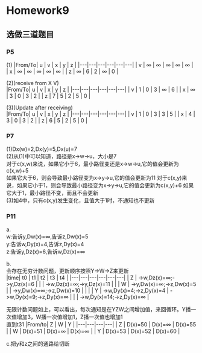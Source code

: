 # Homework9

## 选做三道题目

### P5
(1)
|From/To| u | v | x | y | z |
|---|---|---|---|---|---|
| v | ∞ | ∞ | ∞ | ∞ | ∞ |
| x | ∞ | ∞ | ∞ | ∞ | ∞ |
| z | ∞ | 6 | 2 | ∞ | 0 |


(2)(receive from X V)  
|From/To| u | v | x | y | z |
|---|---|---|---|---|---|
| v | 1 | 0 | 3 | ∞ | 6 |
| x | ∞ | 3 | 0 | 3 | 2 |
| z | 7 | 5 | 2 | 5 | 0 |


(3)(Update after receiving)  
|From/To| u | v | x | y | z |
|---|---|---|---|---|---|
| v | 1 | 0 | 3 | 3 | 5 |
| x | 4 | 3 | 0 | 3 | 2 |
| z | 6 | 5 | 2 | 5 | 0 |
### P7
(1)Dx(w)=2,Dx(y)=5,Dx(u)=7  
(2)从(1)中可以知道，路径是x->w->u，大小是7  
对于c(x,w)来说，如果它小于6，最小路径变还是x->w->u,它的值会更新为c(x,w)+5  
如果它大于6，则会导致最小路径变为x->y->u,它的值会更新为11 
对于c(x,y)来说，如果它小于1，则会导致最小路径变为x->y->u,它的值会更新为c(x,y)+6
如果它大于1，最小路径不变，而且不会更新  
(3)如4中，只有c(x,y)发生变化，且值大于1时，不通知也不更新
### P11
a.  
w:告诉y,Dw(x)=∞,告诉z,Dw(x)=5  
y:告诉w,Dy(x)=4,告诉z,Dy(x)=4  
z:告诉y,Dz(x)=6,告诉w,Dz(x)=∞  

b.  
会存在无穷计数问题，更新顺序按照Y->W->Z来更新  
|time| t0 | t1 | t2 | t3 | t4 |
|---|---|---|---|---|---|
| Z | ->w,Dz(x)=∞;->y,Dz(x)=6 |  |  | ->w,Dz(x)=∞;->y,Dz(x)=11 |  |
| W | ->y,Dw(x)=∞;->z,Dw(x)=5 |  | ->y,Dw(x)=∞;->z,Dw(x)=10 |  |  |
| Y | ->w,Dy(x)=4;->z,Dy(x)=4 | ->w,Dy(x)=9;->z,Dy(x)=∞ |  |  | ->w,Dy(x)=14;->z,Dy(x)=∞ |

无限计数问题如上，可以看出，每次通知是在YZW之间增加值，来回循环。Y播一次值增加3，W播一次值增加1，Z播一次值也增加1  
直到t31
|From/to| Z | W | Y |
|---|---|---|---|
| Z | D(x)=50 | D(x)=∞ | D(x)=55 |
| W | D(x)=51 | D(x)=∞ | D(x)=∞ |
| Y | D(x)=53 | D(x)=52 | D(x)=60 |

c.把y和z之间的通路给切断
